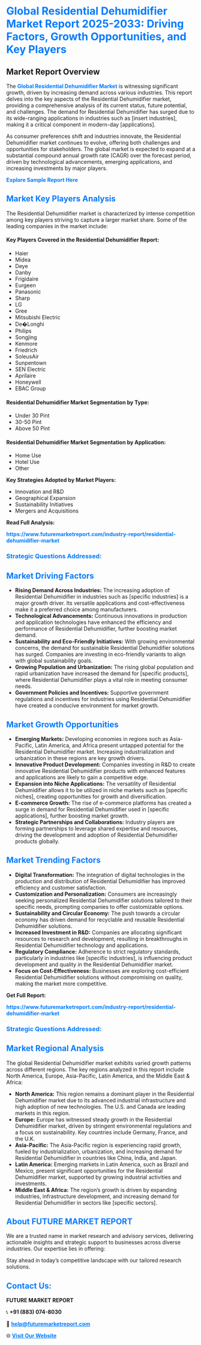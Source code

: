 <h1 style="color: #007BFF;">Global Residential Dehumidifier Market Report 2025-2033: Driving Factors, Growth Opportunities, and Key Players</h1>

<section id="overview">
<h2>Market Report Overview</h2>
<p>The <a href="https://www.futuremarketreport.com/industry-report/residential-dehumidifier-market" style="color: #007BFF; text-decoration: none;"><strong>Global Residential Dehumidifier Market</strong></a> is witnessing significant growth, driven by increasing demand across various industries. This report delves into the key aspects of the Residential Dehumidifier market, providing a comprehensive analysis of its current status, future potential, and challenges. The demand for Residential Dehumidifier has surged due to its wide-ranging applications in industries such as [insert industries], making it a critical component in modern-day [applications].</p>
<p>As consumer preferences shift and industries innovate, the Residential Dehumidifier market continues to evolve, offering both challenges and opportunities for stakeholders. The global market is expected to expand at a substantial compound annual growth rate (CAGR) over the forecast period, driven by technological advancements, emerging applications, and increasing investments by major players.</p>
</section>

<section id="overview">
<p><a href="https://www.futuremarketreport.com/request-sample/reportId=61132" style="color: #007BFF; text-decoration: none;"><strong>Explore Sample Report Here</strong></a></p>
</section>

<section id="key-players">
<h2 style="color: #007BFF;">Market Key Players Analysis</h2>
<p>The Residential Dehumidifier market is characterized by intense competition among key players striving to capture a larger market share. Some of the leading companies in the market include:</p>
<h4>Key Players Covered in the Residential Dehumidifier Report:</h4>
<ul><li>Haier</li><li>Midea</li><li>Deye</li><li>Danby</li><li>Frigidaire</li><li>Eurgeen</li><li>Panasonic</li><li>Sharp</li><li>LG</li><li>Gree</li><li>Mitsubishi Electric</li><li>De�Longhi</li><li>Philips</li><li>Songjing</li><li>Kenmore</li><li>Friedrich</li><li>SoleusAir</li><li>Sunpentown</li><li>SEN Electric</li><li>Aprilaire</li><li>Honeywell</li><li>EBAC Group</li></ul>
<h4>Residential Dehumidifier Market Segmentation by Type:</h4>
<ul><li>Under 30 Pint</li><li>30-50 Pint</li><li>Above 50 Pint</li></ul>

<h4>Residential Dehumidifier Market Segmentation by Application:</h4>
<ul><li>Home Use</li><li>Hotel Use</li><li>Other</li></ul>
<p><strong>Key Strategies Adopted by Market Players:</strong></p>
<ul>
<li>Innovation and R&D</li>
<li>Geographical Expansion</li>
<li>Sustainability Initiatives</li>
<li>Mergers and Acquisitions</li>
</ul>
</section>

<section>
<p><strong>Read Full Analysis: </strong></p><a href="https://www.futuremarketreport.com/industry-report/residential-dehumidifier-market" style="color: #007BFF; text-decoration: none;"><strong>https://www.futuremarketreport.com/industry-report/residential-dehumidifier-market</strong></a>
<h3 style="color: #007BFF;">Strategic Questions Addressed:</h3>
</section>

<section id="driving-factors">
<h2 style="color: #007BFF;">Market Driving Factors</h2>
<ul>
<li><strong>Rising Demand Across Industries:</strong> The increasing adoption of Residential Dehumidifier in industries such as [specific industries] is a major growth driver. Its versatile applications and cost-effectiveness make it a preferred choice among manufacturers.</li>
<li><strong>Technological Advancements:</strong> Continuous innovations in production and application technologies have enhanced the efficiency and performance of Residential Dehumidifier, further boosting market demand.</li>
<li><strong>Sustainability and Eco-Friendly Initiatives:</strong> With growing environmental concerns, the demand for sustainable Residential Dehumidifier solutions has surged. Companies are investing in eco-friendly variants to align with global sustainability goals.</li>
<li><strong>Growing Population and Urbanization:</strong> The rising global population and rapid urbanization have increased the demand for [specific products], where Residential Dehumidifier plays a vital role in meeting consumer needs.</li>
<li><strong>Government Policies and Incentives:</strong> Supportive government regulations and incentives for industries using Residential Dehumidifier have created a conducive environment for market growth.</li>
</ul>
</section>

<section id="growth-opportunities">
<h2 style="color: #007BFF;">Market Growth Opportunities</h2>
<ul>
<li><strong>Emerging Markets:</strong> Developing economies in regions such as Asia-Pacific, Latin America, and Africa present untapped potential for the Residential Dehumidifier market. Increasing industrialization and urbanization in these regions are key growth drivers.</li>
<li><strong>Innovative Product Development:</strong> Companies investing in R&D to create innovative Residential Dehumidifier products with enhanced features and applications are likely to gain a competitive edge.</li>
<li><strong>Expansion into Niche Applications:</strong> The versatility of Residential Dehumidifier allows it to be utilized in niche markets such as [specific niches], creating opportunities for growth and diversification.</li>
<li><strong>E-commerce Growth:</strong> The rise of e-commerce platforms has created a surge in demand for Residential Dehumidifier used in [specific applications], further boosting market growth.</li>
<li><strong>Strategic Partnerships and Collaborations:</strong> Industry players are forming partnerships to leverage shared expertise and resources, driving the development and adoption of Residential Dehumidifier products globally.</li>
</ul>
</section>

<section id="trending-factors">
<h2 style="color: #007BFF;">Market Trending Factors</h2>
<ul>
<li><strong>Digital Transformation:</strong> The integration of digital technologies in the production and distribution of Residential Dehumidifier has improved efficiency and customer satisfaction.</li>
<li><strong>Customization and Personalization:</strong> Consumers are increasingly seeking personalized Residential Dehumidifier solutions tailored to their specific needs, prompting companies to offer customizable options.</li>
<li><strong>Sustainability and Circular Economy:</strong> The push towards a circular economy has driven demand for recyclable and reusable Residential Dehumidifier solutions.</li>
<li><strong>Increased Investment in R&D:</strong> Companies are allocating significant resources to research and development, resulting in breakthroughs in Residential Dehumidifier technology and applications.</li>
<li><strong>Regulatory Compliance:</strong> Adherence to strict regulatory standards, particularly in industries like [specific industries], is influencing product development and quality in the Residential Dehumidifier market.</li>
<li><strong>Focus on Cost-Effectiveness:</strong> Businesses are exploring cost-efficient Residential Dehumidifier solutions without compromising on quality, making the market more competitive.</li>
</ul>
</section>

<section>
<p><strong>Get Full Report: </strong></p><a href="https://www.futuremarketreport.com/industry-report/residential-dehumidifier-market" style="color: #007BFF; text-decoration: none;"><strong>https://www.futuremarketreport.com/industry-report/residential-dehumidifier-market</strong></a>
<h3 style="color: #007BFF;">Strategic Questions Addressed:</h3>
</section>


<section id="regional-analysis">
<h2 style="color: #007BFF;">Market Regional Analysis</h2>
<p>The global Residential Dehumidifier market exhibits varied growth patterns across different regions. The key regions analyzed in this report include North America, Europe, Asia-Pacific, Latin America, and the Middle East & Africa:</p>
<ul>
<li><strong>North America:</strong> This region remains a dominant player in the Residential Dehumidifier market due to its advanced industrial infrastructure and high adoption of new technologies. The U.S. and Canada are leading markets in this region.</li>
<li><strong>Europe:</strong> Europe has witnessed steady growth in the Residential Dehumidifier market, driven by stringent environmental regulations and a focus on sustainability. Key countries include Germany, France, and the U.K.</li>
<li><strong>Asia-Pacific:</strong> The Asia-Pacific region is experiencing rapid growth, fueled by industrialization, urbanization, and increasing demand for Residential Dehumidifier in countries like China, India, and Japan.</li>
<li><strong>Latin America:</strong> Emerging markets in Latin America, such as Brazil and Mexico, present significant opportunities for the Residential Dehumidifier market, supported by growing industrial activities and investments.</li>
<li><strong>Middle East & Africa:</strong> The region’s growth is driven by expanding industries, infrastructure development, and increasing demand for Residential Dehumidifier in sectors like [specific sectors].</li>
</ul>
</section>

<footer>
<h2 style="color: #007BFF;">About FUTURE MARKET REPORT</h2>
<p>We are a trusted name in market research and advisory services, delivering actionable insights and strategic support to businesses across diverse industries. Our expertise lies in offering:</p>

<p>Stay ahead in today’s competitive landscape with our tailored research solutions.</p>

<h2 style="color: #007BFF;">Contact Us:</h2>
<p><strong>FUTURE MARKET REPORT</strong></p>
<p>📞 <strong>+91 (883) 074-8030</strong></p>
<p>📧 <strong><a href="mailto:help@futuremarketreport.com" style="color: #007BFF;">help@futuremarketreport.com</a></strong></p>
<p>🌐 <strong><a href="https://www.futuremarketreport.com/" style="color: #007BFF;">Visit Our Website</a></strong></p>
</footer>